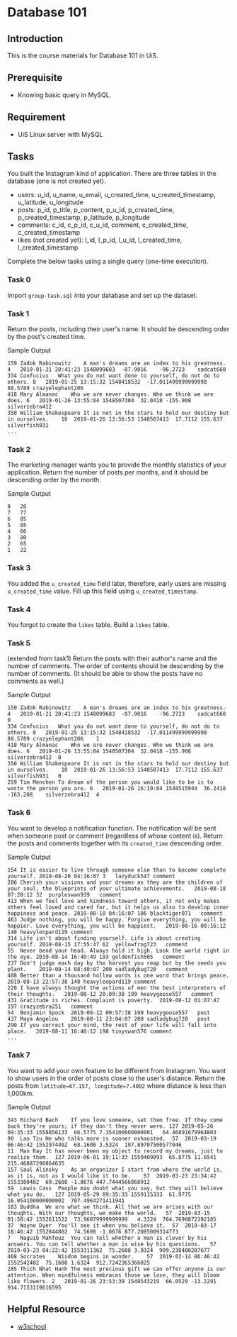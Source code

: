 # Database 101
## Introduction
This is the course materials for Database 101 in UiS.

## Prerequisite
- Knowing basic query in MySQL.

## Requirement
- UiS Linux server with MySQL

## Tasks

You built the Instagram kind of application. There are three tables in the database (one is not created yet).
- users: u_id, u_name, u_email, u_created_time, u_created_timestamp, u_latitude, u_longitude
- posts: p_id, p_title, p_content, p_u_id, p_created_time, p_created_timestamp, p_latitude, p_longitude
- comments: c_id, c_p_id, c_u_id, comment, c_created_time, c_created_timestamp
- likes (not created yet): l_id, l_p_id, l_u_id, l_created_time, l_created_timestamp

Complete the below tasks using a single query (one-time execution).

### Task 0
Import `group-task.sql` into your database and set up the dataset.


### Task 1
Return the posts, including their user's name. It should be descending order by the post's created time.

Sample Output
```
159	Zadok Rabinowitz	A man's dreams are an index to his greatness.	4	2019-01-21 20:41:23	1548099683	-87.9016	-96.2723	sadcat660
334	Confucius	What you do not want done to yourself, do not do to others.	8	2019-01-25 13:15:32	1548418532	-17.011499999999998	88.5789	crazyelephant206
418	Mary Almanac	Who we are never changes. Who we think we are does.	6	2019-01-26 13:55:04	1548507304	32.0418	-155.908	silverzebra412
350	William Shakespeare	It is not in the stars to hold our destiny but in ourselves.	10	2019-01-26 13:56:53	1548507413	17.7112	155.637	silverfish931
...
```

### Task 2
The marketing manager wants you to provide the monthly statistics of your application. Return the number of posts per months, and it should be descending order by the month.

Sample Output
```
8	20
7	77
6	85
5	85
4	66
3	80
2	65
1	22
```
### Task 3
You added the `u_created_time` field later, therefore, early users are missing `u_created_time` value. Fill up this field using `u_created_timestamp`.

### Task 4
You forgot to create the `likes` table. Build a `likes` table.

### Task 5
(extended from task1) Return the posts with their author's name and the number of comments. The order of contents should be descending by the number of comments. (It should be able to show the posts have no comments as well.)

Sample Output
```
159	Zadok Rabinowitz	A man's dreams are an index to his greatness.	4	2019-01-21 20:41:23	1548099683	-87.9016	-96.2723	sadcat660	0
334	Confucius	What you do not want done to yourself, do not do to others.	8	2019-01-25 13:15:32	1548418532	-17.011499999999998	88.5789	crazyelephant206	1
418	Mary Almanac	Who we are never changes. Who we think we are does.	6	2019-01-26 13:55:04	1548507304	32.0418	-155.908	silverzebra412	0
350	William Shakespeare	It is not in the stars to hold our destiny but in ourselves.	10	2019-01-26 13:56:53	1548507413	17.7112	155.637	silverfish931	0
259	Tim Menchen	To dream of the person you would like to be is to waste the person you are.	6	2019-01-26 16:19:04	1548515944	36.2418	-163.208	silverzebra412	4
```
### Task 6
You want to develop a notification function. The notification will be sent when someone post or comment (regardless of whose content is). Return the posts and comments together with its `created_time` descending order.

Sample Output
```
154	It is easier to live through someone else than to become complete yourself.	2019-08-20 04:16:07	3	lazyduck547	comment
286	Cherish your visions and your dreams as they are the children of your soul, the blueprints of your ultimate achievements.	2019-08-18 07:28:12	32	purpleswan939	comment
413	When we feel love and kindness toward others, it not only makes others feel loved and cared for, but it helps us also to develop inner happiness and peace.	2019-08-18 04:16:07	106	blacktiger871	comment
463	Judge nothing, you will be happy. Forgive everything, you will be happier. Love everything, you will be happiest.	2019-08-16 00:16:12	148	heavyleopard119	comment
314	Life isn't about finding yourself. Life is about creating yourself.	2019-08-15 17:55:47	62	yellowfrog723	comment
55	Never bend your head. Always hold it high. Look the world right in the eye.	2019-08-14 16:40:49	193	goldenfish505	comment
237	Don't judge each day by the harvest you reap but by the seeds you plant.	2019-08-14 08:40:07	200	sadladybug720	comment
488	Better than a thousand hollow words is one word that brings peace.	2019-08-13 22:57:38	148	heavyleopard119	comment
220	I have always thought the actions of men the best interpreters of their thoughts.	2019-08-12 20:09:38	199	heavygoose557	comment
431	Gratitude is riches. Complaint is poverty.	2019-08-12 01:07:47	197	crazyzebra251	comment
54	Benjamin Spock	2019-08-12 00:57:38	199	heavygoose557	post
437	Maya Angelou	2019-08-11 23:04:07	200	sadladybug720	post
290	If you correct your mind, the rest of your life will fall into place.	2019-08-11 16:40:12	198	tinyswan576	comment
...
```
### Task 7
You want to add your own feature to be different from Instagram. You want to show users in the order of posts close to the user's distance. Return the posts from `latitude=67.157, longitude=7.4002` where distance is less than 1,000km.

Sample Output
```
343	Richard Bach	If you love someone, set them free. If they come back they're yours; if they don't they never were.	127	2019-05-26 09:35:33	1558856133	66.5775	7.354100000000001	64.46891679964803
90	Lao Tzu	He who talks more is sooner exhausted.	57	2019-03-19 06:46:42	1552974402	68.1608	3.5324	197.89707500577046
11	Man Ray	It has never been my object to record my dreams, just to realize them.	127	2019-06-01 19:11:33	1559409093	65.8775	11.0541	215.46887290864635
157	Saul Alinsky	As an organizer I start from where the world is, as it is, not as I would like it to be.	57	2019-03-23 23:34:42	1553380482	69.2608	-1.8676	447.7444566068912
59	Lewis Cass	People may doubt what you say, but they will believe what you do.	127	2019-05-29 09:35:33	1559115333	61.9775	16.054100000000002	707.4964271411941
183	Buddha	We are what we think. All that we are arises with our thoughts. With our thoughts, we make the world.	57	2019-03-15 01:58:42	1552611522	73.96079999999999	4.3324	764.7698872392185
37	Wayne Dyer	You'll see it when you believe it.	57	2019-03-17 18:46:42	1552844802	74.5608	-1.0676	877.2085009314773
7	Naguib Mahfouz	You can tell whether a man is clever by his answers. You can tell whether a man is wise by his questions.	57	2019-03-23 04:22:42	1553311362	75.2608	3.9324	909.238400207677
468	Socrates	Wisdom begins in wonder.	57	2019-03-14 06:46:42	1552542402	75.1608	1.6324	912.7242365366025
285	Thich Nhat Hanh	The most precious gift we can offer anyone is our attention. When mindfulness embraces those we love, they will bloom like flowers.	2	2019-01-26 23:53:39	1548543219	66.0529	-13.2291	914.7153119616595
```

## Helpful Resource

- [w3school](https://www.w3schools.com/sql/default.asp)
